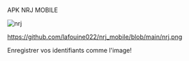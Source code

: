 APK NRJ MOBILE

![nrj]([https://github.com/lafouine022/nrj_mobile/main/nrj.png](https://raw.githubusercontent.com/lafouine022/nrj_mobile/main/nrj.png))

https://github.com/lafouine022/nrj_mobile/blob/main/nrj.png

Enregistrer vos identifiants comme l'image!
